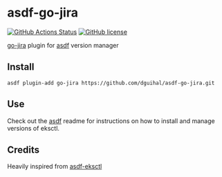 # asdf-go-jira

[![GitHub Actions Status](https://github.com/dguihal/asdf-go-jira/workflows/Main%20workflow/badge.svg?branch=master)](https://github.com/dguihal/asdf-go-jira/actions)
[![GitHub license](https://img.shields.io/github/license/dguihal/asdf-go-jira?style=plastic)](https://github.com/dguihal/asdf-go-jira/blob/master/LICENSE)

[go-jira](https://github.com/go-jira/jira) plugin for [asdf](https://github.com/asdf-vm/asdf) version manager

## Install

```
asdf plugin-add go-jira https://github.com/dguihal/asdf-go-jira.git
```

## Use

Check out the [asdf](https://github.com/asdf-vm/asdf) readme for instructions on how to install and manage versions of eksctl.

## Credits

Heavily inspired from [asdf-eksctl](https://github.com/elementalvoid/asdf-eksctl)

